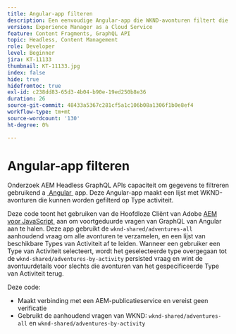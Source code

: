```yaml
---
title: Angular-app filteren
description: Een eenvoudige Angular-app die WKND-avonturen filtert die zijn gemodelleerd met Content Fragments.
version: Experience Manager as a Cloud Service
feature: Content Fragments, GraphQL API
topic: Headless, Content Management
role: Developer
level: Beginner
jira: KT-11133
thumbnail: KT-11133.jpg
index: false
hide: true
hidefromtoc: true
exl-id: c238dd83-65d3-4b04-b90e-19ed250b8e36
duration: 26
source-git-commit: 48433a5367c281cf5a1c106b08a1306f1b0e8ef4
workflow-type: tm+mt
source-wordcount: '130'
ht-degree: 0%

---
```


# Angular-app filteren

Onderzoek AEM Headless GraphQL APIs capaciteit om gegevens te filtreren gebruikend a [&#x200B; Angular &#x200B;](https://angular.io/) app. Deze Angular-app maakt een lijst met WKND-avonturen die kunnen worden gefilterd op Type activiteit.

Deze code toont het gebruiken van de Hoofdloze Cliënt van Adobe [&#x200B; AEM voor JavaScript &#x200B;](https://github.com/adobe/aem-headless-client-js/blob/main/api-reference.md) aan om voortgeduurde vragen van GraphQL van Angular aan te halen. Deze app gebruikt de `wknd-shared/adventures-all` aanhoudend vraag om alle avonturen te verzamelen, en een lijst van beschikbare Types van Activiteit af te leiden. Wanneer een gebruiker een Type van Activiteit selecteert, wordt het geselecteerde type overgegaan tot de `wknd-shared/adventures-by-activity` persisted vraag en wint de avontuurdetails voor slechts die avonturen van het gespecificeerde Type van Activiteit terug.

Deze code:

+ Maakt verbinding met een AEM-publicatieservice en vereist geen verificatie
+ Gebruikt de aanhoudend vragen van WKND: `wknd-shared/adventures-all` en `wknd-shared/adventures-by-activity`

